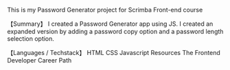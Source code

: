 This is my Password Generator project for Scrimba Front-end course

【Summary】
I created a Password Generator app using JS. 
I created an expanded version by adding a password copy option and a password length selection option.

【Languages / Techstack】
HTML
CSS
Javascript
Resources
The Frontend Developer Career Path


